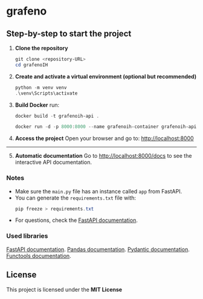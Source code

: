 # grafeno

## Step-by-step to start the project

1. **Clone the repository**

   ```powershell
   git clone <repository-URL>
   cd grafenoIH
   ```

2. **Create and activate a virtual environment (optional but recommended)**

   ```powershell
   python -m venv venv
   .\venv\Scripts\activate
   ```

3. **Build Docker**
   run:

   ```powershell
   docker build -t grafenoih-api .
   ```

   ```powershell
   docker run -d -p 8000:8000 --name grafenoih-container grafenoih-api
   ```

4. **Access the project**
   Open your browser and go to: [http://localhost:8000](http://localhost:8000)

---

5. **Automatic documentation**
   Go to [http://localhost:8000/docs](http://localhost:8000/docs) to see the interactive API documentation.

### Notes

- Make sure the `main.py` file has an instance called `app` from FastAPI.
- You can generate the `requirements.txt` file with:
  ```powershell
  pip freeze > requirements.txt
  ```
- For questions, check the [FastAPI documentation](https://fastapi.tiangolo.com/).

### Used libraries

[FastAPI documentation](https://fastapi.tiangolo.com/).
[Pandas documentation](https://pandas.pydata.org/docs/).
[Pydantic documentation](https://docs.pydantic.dev/latest/api/base_model/).
[Functools documentation](https://docs.python.org/3/library/functools.html).

## License

This project is licensed under the **MIT License**
